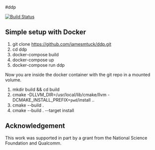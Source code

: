 #ddp

[![Build Status](https://travis-ci.com/jamesmtuck/ddp.svg?branch=master)](https://travis-ci.com/jamesmtuck/ddp)

Simple setup with Docker
--

1. git clone https://github.com/jamesmtuck/ddp.git
2. cd ddp
3. docker-compose build
4. docker-compose up
5. docker-compose run ddp

Now you are inside the docker container with the git repo in a mounted volume.

1. mkdir build && cd build
2. cmake -DLLVM_DIR=/usr/local/lib/cmake/llvm -DCMAKE_INSTALL_PREFIX=`pwd`/install ..
3. cmake --build . 
4. cmake --build . --target install


Acknowledgement
--
This work was supported in part by a grant from the National Science Foundation and Qualcomm.
